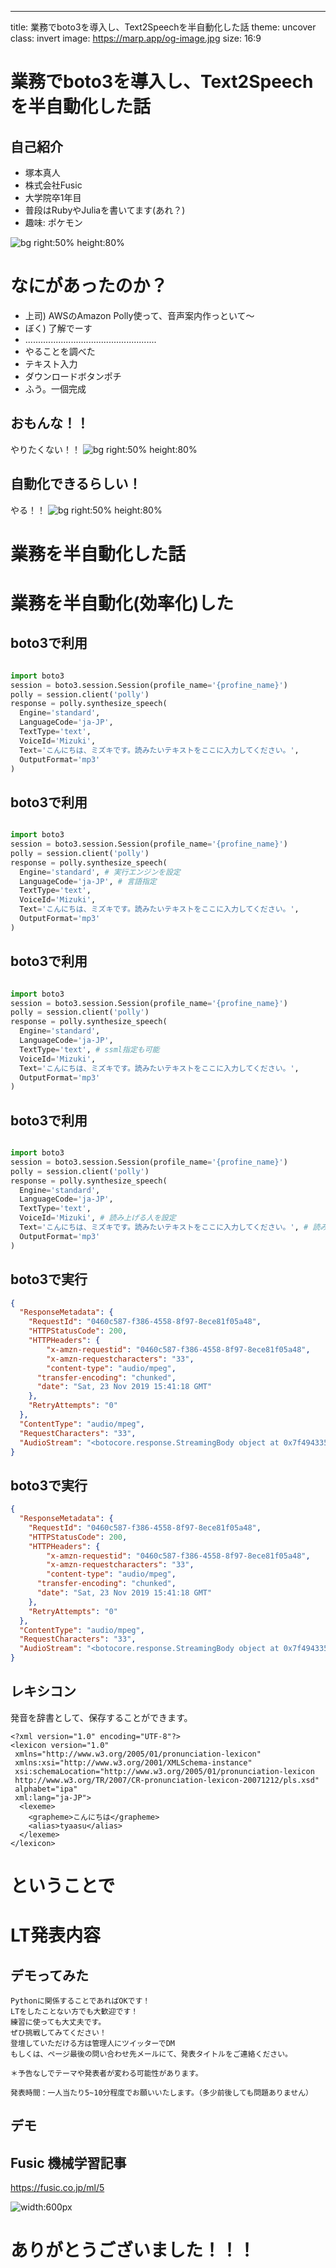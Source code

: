 ---

title: 業務でboto3を導入し、Text2Speechを半自動化した話
theme: uncover
class: invert
image: https://marp.app/og-image.jpg
size: 16:9


# 業務でboto3を導入し、Text2Speechを半自動化した話

## 自己紹介
- 塚本真人
- 株式会社Fusic
- 大学院卒1年目
- 普段はRubyやJuliaを書いてます(あれ？)
- 趣味: ポケモン

![bg right:50% height:80%](img/49139020)

# なにがあったのか？
* 上司) AWSのAmazon Polly使って、音声案内作っといて〜
* ぼく) 了解でーす
* ....................................................
* やることを調べた
* テキスト入力
* ダウンロードボタンポチ
* ふう。一個完成

## おもんな！！
やりたくない！！
![bg right:50% height:80%](img/yaruki_nai_suit_man.png)

## 自動化できるらしい！
やる！！
![bg right:50% height:80%](img/yaruki_aru_suit_man.png)

# 業務を半自動化した話

# 業務を半自動化(効率化)した

## boto3で利用

```py

import boto3
session = boto3.session.Session(profile_name='{profine_name}')
polly = session.client('polly')
response = polly.synthesize_speech(
  Engine='standard',
  LanguageCode='ja-JP',
  TextType='text',
  VoiceId='Mizuki',
  Text='こんにちは、ミズキです。読みたいテキストをここに入力してください。',
  OutputFormat='mp3'
)
```

## boto3で利用

```py

import boto3
session = boto3.session.Session(profile_name='{profine_name}')
polly = session.client('polly')
response = polly.synthesize_speech(
  Engine='standard', # 実行エンジンを設定
  LanguageCode='ja-JP', # 言語指定
  TextType='text',
  VoiceId='Mizuki',
  Text='こんにちは、ミズキです。読みたいテキストをここに入力してください。',
  OutputFormat='mp3'
)
```

## boto3で利用

```py

import boto3
session = boto3.session.Session(profile_name='{profine_name}')
polly = session.client('polly')
response = polly.synthesize_speech(
  Engine='standard',
  LanguageCode='ja-JP',
  TextType='text', # ssml指定も可能
  VoiceId='Mizuki',
  Text='こんにちは、ミズキです。読みたいテキストをここに入力してください。',
  OutputFormat='mp3'
)
```

## boto3で利用

```py

import boto3
session = boto3.session.Session(profile_name='{profine_name}')
polly = session.client('polly')
response = polly.synthesize_speech(
  Engine='standard',
  LanguageCode='ja-JP',
  TextType='text',
  VoiceId='Mizuki', # 読み上げる人を設定
  Text='こんにちは、ミズキです。読みたいテキストをここに入力してください。', # 読み上げる文章
  OutputFormat='mp3'
)
```

## boto3で実行

```json
{
  "ResponseMetadata": {
    "RequestId": "0460c587-f386-4558-8f97-8ece81f05a48",
    "HTTPStatusCode": 200,
    "HTTPHeaders": {
    	"x-amzn-requestid": "0460c587-f386-4558-8f97-8ece81f05a48",
    	"x-amzn-requestcharacters": "33",
    	"content-type": "audio/mpeg",
   	  "transfer-encoding": "chunked",
      "date": "Sat, 23 Nov 2019 15:41:18 GMT"
    },
    "RetryAttempts": "0"
  },
  "ContentType": "audio/mpeg",
  "RequestCharacters": "33",
  "AudioStream": "<botocore.response.StreamingBody object at 0x7f4943354fa0>"
}
```

## boto3で実行

```json
{
  "ResponseMetadata": {
    "RequestId": "0460c587-f386-4558-8f97-8ece81f05a48",
    "HTTPStatusCode": 200,
    "HTTPHeaders": {
    	"x-amzn-requestid": "0460c587-f386-4558-8f97-8ece81f05a48",
    	"x-amzn-requestcharacters": "33",
    	"content-type": "audio/mpeg",
   	  "transfer-encoding": "chunked",
      "date": "Sat, 23 Nov 2019 15:41:18 GMT"
    },
    "RetryAttempts": "0"
  },
  "ContentType": "audio/mpeg",
  "RequestCharacters": "33",
  "AudioStream": "<botocore.response.StreamingBody object at 0x7f4943354fa0>" # ここに音声データが格納されている
}
```

## レキシコン

発音を辞書として、保存することができます。

```
<?xml version="1.0" encoding="UTF-8"?>
<lexicon version="1.0"
 xmlns="http://www.w3.org/2005/01/pronunciation-lexicon"
 xmlns:xsi="http://www.w3.org/2001/XMLSchema-instance"
 xsi:schemaLocation="http://www.w3.org/2005/01/pronunciation-lexicon
 http://www.w3.org/TR/2007/CR-pronunciation-lexicon-20071212/pls.xsd"
 alphabet="ipa"
 xml:lang="ja-JP">
  <lexeme>
    <grapheme>こんにちは</grapheme>
    <alias>tyaasu</alias>
  </lexeme>
</lexicon>

```

# ということで

# LT発表内容

## デモってみた

```
Pythonに関係することであればOKです！
LTをしたことない方でも大歓迎です！
練習に使っても大丈夫です。
ぜひ挑戦してみてください！
登壇していただける方は管理人にツイッターでDM
もしくは、ページ最後の問い合わせ先メールにて、発表タイトルをご連絡ください。

＊予告なしでテーマや発表者が変わる可能性があります。

発表時間：一人当たり5~10分程度でお願いいたします。（多少前後しても問題ありません）

```

## デモ

## Fusic 機械学習記事
https://fusic.co.jp/ml/5

![width:600px](img/polly.png)


# ありがとうございました！！！
